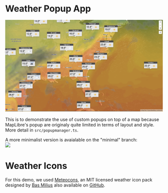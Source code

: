 # Weather Popup App
![](images/screenshot.png)

This is to demonstrate the use of custom popups on top of a map because MapLibre's popup are originaly quite limited in terms of layout and style. More detail in `src/popupmanager.ts`.

A more minimalist version is avaialable on the "minimal" branch:  
![](images/minimal.png)


# Weather Icons
For this demo, we used [Meteocons](https://bas.dev/work/meteocons), an MIT licensed weather icon pack designed by [Bas Milius](https://github.com/basmilius) also available on [GitHub](https://github.com/basmilius/weather-icons).